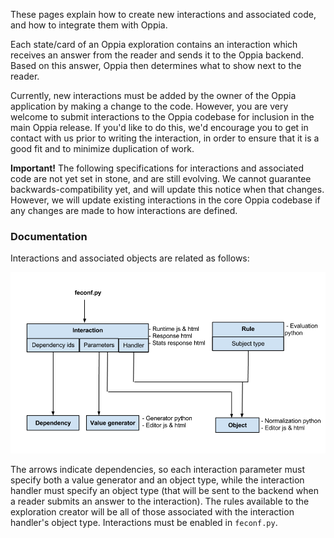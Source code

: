 These pages explain how to create new interactions and associated code, and how to integrate them with Oppia.

Each state/card of an Oppia exploration contains an interaction which receives an answer from the reader and sends it to the Oppia backend. Based on this answer, Oppia then determines what to show next to the reader.

Currently, new interactions must be added by the owner of the Oppia application by making a change to the code. However, you are very welcome to submit interactions to the Oppia codebase for inclusion in the main Oppia release. If you'd like to do this, we'd encourage you to get in contact with us prior to writing the interaction, in order to ensure that it is a good fit and to minimize duplication of work.

**Important!** The following specifications for interactions and associated code are not yet set in stone, and are still evolving. We cannot guarantee backwards-compatibility yet, and will update this notice when that changes. However, we will update existing interactions in the core Oppia codebase if any changes are made to how interactions are defined.

### Documentation ###

Interactions and associated objects are related as follows:

  ![Schematic diagram showing the dependencies between the different types of extensions.](images/extensionsOverview.png)

The arrows indicate dependencies, so each interaction parameter must specify both a value generator and an object type, while the interaction handler must specify an object type (that will be sent to the backend when a reader submits an answer to the interaction). The rules available to the exploration creator will be all of those associated with the interaction handler's object type. Interactions must be enabled in `feconf.py`.
